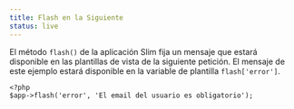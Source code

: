 ```yaml
---
title: Flash en la Siguiente
status: live
---
```


El método `flash()` de la aplicación Slim fija un mensaje que estará disponible 
en las plantillas de vista de la siguiente petición.
El mensaje de este ejemplo estará disponible en la variable de plantilla `flash['error']`.

    <?php
    $app->flash('error', 'El email del usuario es obligatorio');
